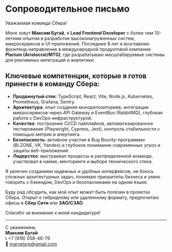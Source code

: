 # Сопроводительное письмо

Уважаемая команда Сбера!

Меня зовут **Максим Бугай**, я **Lead Frontend Developer** с более чем 10-летним опытом в разработке высоконагруженных систем, микросервисов и UI-приложений. Последние 8 лет я возглавляю фронтенд-направление в международной продуктовой компании **Plarium (Aristocrat/MTG)**, где разрабатываю масштабируемые системы для рекламных интеграций и аналитики.

## Ключевые компетенции, которые я готов принести в команду Сбера:

- **Продвинутый стек**: TypeScript, React, Vite, Node.js, Kubernetes, Prometheus, Grafana, Sentry.
- **Архитектура**: опыт создания монорепозиториев, интеграции микросервисов через API Gateway и EventBus (RabbitMQ), глубокая работа с DevOps-инфраструктурой.
- **Качество**: построение CI/CD пайплайнов, автоматизированное тестирование (Playwright, Cypress, Jest), контроль стабильности с помощью метрик и алертинга.
- **Безопасность**: активное участие в Bug Bounty-программах (BI.ZONE, VK, Yandex) и глубокое понимание современных угроз и защиты веб-приложений.
- **Лидерство**: выстраивал процессы в распределенной команде, участвовал в найме, менторинге и выборе технического стека.

Я увлечен созданием надежных и удобных интерфейсов, не боюсь сложных архитектурных задач, понимаю приоритеты бизнеса и умею говорить с бэкендом, DevOps и безопасниками на одном языке.

Буду рад обсудить, как мой опыт может быть полезен в проектах Сбера. Открыт к гибридному или удаленному формату, предпочитаю офисы в **Сбер Сити** или **ЗАО/СЗАО**.

Спасибо за внимание к моей кандидатуре!

---

С уважением,  
**Максим Бугай**  
📞 +7 (918) 058-46-79  
📧 marvelsrp@gmail.com
